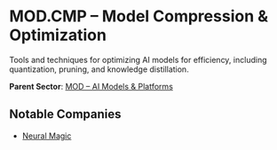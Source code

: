 # MOD.CMP – Model Compression & Optimization

Tools and techniques for optimizing AI models for efficiency, including quantization, pruning, and knowledge distillation.


**Parent Sector**: [MOD – AI Models & Platforms](mod.md)

## Notable Companies

- [Neural Magic](../registry/neuralmagic.md)
